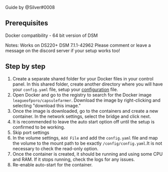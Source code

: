 Guide by @Silver#0008

## Prerequisites 
Docker compatibility - 64 bit version of DSM

Notes: Works on DS220+ DSM 7.1.1-42962 
Please comment or leave a message on the discord server if your setup works too! 

## Step by step
1. Create a separate shared folder for your Docker files in your control panel. In this shared folder, create another directory where you will have your `config.yaml` file, setup your [configuration](Configuration) file.  
2. Open Docker and go to the registry to search for the Docker image `leagueofporo/capsulefarmer`. Download the image by right-clicking and selecting "download this image."
3. Once the image is downloaded, go to the containers and create a new container. In the network settings, select the bridge and click next.
4. It is recommended to leave the auto start option off until the setup is confirmed to be working.
5. Skip port settings
6. In the volume settings, `Add File` and add the `config.yaml` file and map the volume to the mount path to be exactly `/config/config.yaml`.It is not necessary to check the read-only option.
7. Once the container is created, it should be running and using some CPU and RAM. If it stops running, check the logs for any issues.
8. Re-enable auto-start for the container. 